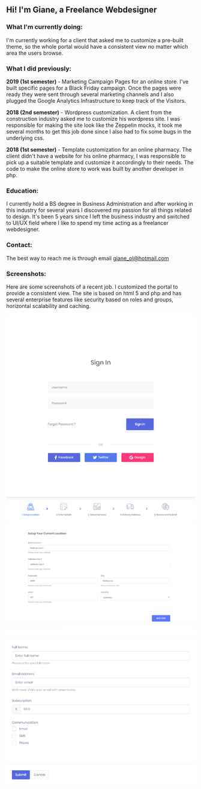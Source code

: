 ## Hi! I'm Giane, a Freelance Webdesigner

### What I'm currently doing:

I'm currently working for a client that asked me to customize a pre-built theme, so the whole portal would have a consistent view no matter which area the users browse.

### What I did previously:

**2019 (1st semester)** - Marketing Campaign Pages for an online store. I've built specific pages for a Black Friday campaign. Once the pages were ready they were sent through several marketing channels and I also plugged the Google Analytics Infrastructure to keep track of the Visitors.

**2018 (2nd semester)** - Wordpress customization. A client from the construction industry asked me to customize his wordpress site. I was responsible for making the site look like the Zeppelin mocks, it took me several months to get this job done since I also had to fix some bugs in the underlying css.

**2018 (1st semester)** - Template customization for an online pharmacy. The client didn't have a website for his online pharmacy, I was responsible to pick up a suitable template and customize it accordingly to their needs. The code to make the online store to work was built by another developer in php.

### Education:

I currently hold a BS degree in Business Administration and after working in this industry for several years I discovered my passion for all things related to design. It's been 5 years since I left the business industry and switched to UI/UX field where I like to spend my time acting as a freelancer webdesigner.

### Contact:
The best way to reach me is through email [giane_ol@hotmail.com](mailto:giane_ol@hotmail.com)


### Screenshots:

Here are some screenshots of a recent job. I customized the portal to provide a consistent view. The site is based on html 5 and php and has several enterprise features like security based on roles and groups, horizontal scalability and caching.

![login](login.png) 
![screenshot1](metro.png)
![screenshot2](metro_2.png)

